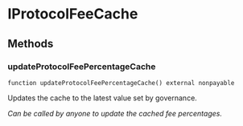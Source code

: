 # IProtocolFeeCache









## Methods

### updateProtocolFeePercentageCache

```solidity
function updateProtocolFeePercentageCache() external nonpayable
```

Updates the cache to the latest value set by governance.

*Can be called by anyone to update the cached fee percentages.*





